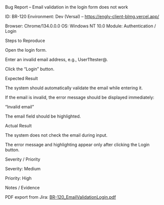 Bug Report – Email validation in the login form does not work

ID: BR-120
Environment: Dev (Versal) – https://engly-client-blmg.vercel.app/

Browser: Chrome/134.0.0.0
OS: Windows NT 10.0
Module: Authentication / Login

Steps to Reproduce

Open the login form.

Enter an invalid email address, e.g., User11tester@.

Click the “Login” button.

Expected Result

The system should automatically validate the email while entering it.

If the email is invalid, the error message should be displayed immediately:

“Invalid email”

The email field should be highlighted.

Actual Result

The system does not check the email during input.

The error message and highlighting appear only after clicking the Login button.

Severity / Priority

Severity: Medium

Priority: High

Notes / Evidence

PDF export from Jira: [BR-120_EmailValidationLogin.pdf](./PDF/BR-120_EmailValidationLogin.pdf)